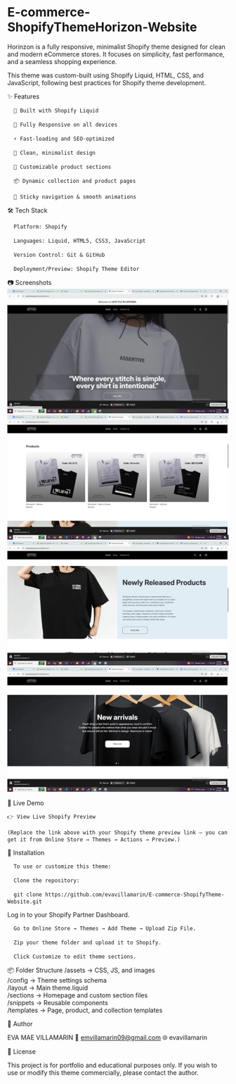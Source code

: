 # E-commerce-ShopifyThemeHorizon-Website
Horinzon is a fully responsive, minimalist Shopify theme designed for clean and modern eCommerce stores.
It focuses on simplicity, fast performance, and a seamless shopping experience.

This theme was custom-built using Shopify Liquid, HTML, CSS, and JavaScript, following best practices for Shopify theme development.

✨ Features

      🧩 Built with Shopify Liquid

      📱 Fully Responsive on all devices

      ⚡ Fast-loading and SEO-optimized

      🎨 Clean, minimalist design

      🛒 Customizable product sections

      📦 Dynamic collection and product pages

      🧭 Sticky navigation & smooth animations




🛠️ Tech Stack

      Platform: Shopify

      Languages: Liquid, HTML5, CSS3, JavaScript

      Version Control: Git & GitHub

      Deployment/Preview: Shopify Theme Editor

📷 Screenshots
![Homepage Screenshot](./screenshot/home_page.png)
![Homepage Screenshot](./screenshot/shop_page.png)
![Homepage Screenshot](./screenshot/blogs_page.png)
![Homepage Screenshot](./screenshot/carousel_page.png)
	
	
🔗 Live Demo

    👉 View Live Shopify Preview
    
    (Replace the link above with your Shopify theme preview link — you can get it from Online Store → Themes → Actions → Preview.)

🚀 Installation

      To use or customize this theme:
      
      Clone the repository:
      
      git clone https://github.com/evavillamarin/E-commerce-ShopifyTheme-Website.git


Log in to your Shopify Partner Dashboard.

      Go to Online Store → Themes → Add Theme → Upload Zip File.
      
      Zip your theme folder and upload it to Shopify.
      
      Click Customize to edit theme sections.

📦 Folder Structure
    /assets         → CSS, JS, and images  
    /config         → Theme settings schema  
    /layout         → Main theme.liquid  
    /sections       → Homepage and custom section files  
    /snippets       → Reusable components  
    /templates      → Page, product, and collection templates  

💬 Author

EVA MAE VILLAMARIN
📧 emvillamarin09@gmail.com
🌐 evavillamarin

📜 License

This project is for portfolio and educational purposes only.
If you wish to use or modify this theme commercially, please contact the author.
